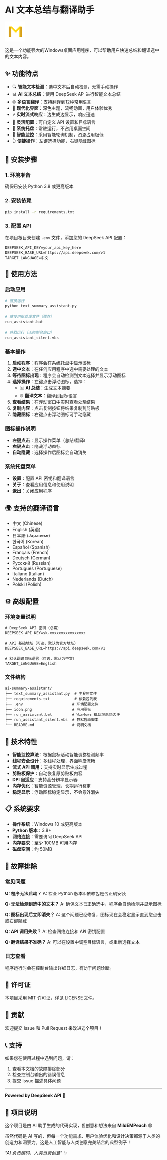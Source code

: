 # AI 文本总结与翻译助手

![应用图标](icon.png)

这是一个功能强大的Windows桌面应用程序，可以帮助用户快速总结和翻译选中的文本内容。

## ✨ 功能特点

- 🔍 **智能文本检测**：选中文本后自动检测，无需手动操作
- 📊 **AI 文本总结**：使用 DeepSeek API 进行智能文本总结
- 🌐 **多语言翻译**：支持翻译到12种常用语言
- 🎨 **现代化界面**：深色主题，流畅动画，用户体验优秀
- ⚡ **实时流式响应**：边生成边显示，响应迅速
- 🔧 **灵活配置**：可自定义 API 设置和目标语言
- 💾 **系统托盘**：常驻运行，不占用桌面空间
- 🎯 **智能监控**：采用智能轮询机制，资源占用极低
- 👆 **便捷操作**：左键选择功能，右键隐藏图标

## 🚀 安装步骤

### 1. 环境准备
确保已安装 Python 3.8 或更高版本

### 2. 安装依赖
```bash
pip install -r requirements.txt
```

### 3. 配置 API
在项目根目录创建 `.env` 文件，添加您的 DeepSeek API 配置：
```env
DEEPSEEK_API_KEY=your_api_key_here
DEEPSEEK_BASE_URL=https://api.deepseek.com/v1
TARGET_LANGUAGE=中文
```



## 📖 使用方法

### 启动应用
```bash
# 直接运行
python text_summary_assistant.py

# 或使用批处理文件（推荐）
run_assistant.bat

# 静默运行（无控制台窗口）
run_assistant_silent.vbs
```

### 基本操作
1. **启动程序**：程序会在系统托盘中显示图标
2. **选中文本**：在任何应用程序中选中需要处理的文本
3. **等待图标出现**：程序会自动检测到文本选择并显示浮动图标
4. **选择操作**：左键点击浮动图标，选择：
   - 📊 **AI 总结**：生成文本摘要
   - 🌐 **翻译文本**：翻译到目标语言
5. **查看结果**：在浮动窗口中实时查看处理结果
6. **复制内容**：点击复制按钮将结果复制到剪贴板
7. **隐藏图标**：右键点击浮动图标可手动隐藏

### 图标操作说明
- **左键点击**：显示操作菜单（总结/翻译）
- **右键点击**：隐藏浮动图标
- **自动隐藏**：选择操作后图标会自动消失

### 系统托盘菜单
- **设置**：配置 API 密钥和翻译语言
- **关于**：查看应用信息和使用说明
- **退出**：关闭应用程序

## 🌍 支持的翻译语言

- 中文 (Chinese)
- English (英语)
- 日本語 (Japanese)
- 한국어 (Korean)
- Español (Spanish)
- Français (French)
- Deutsch (German)
- Русский (Russian)
- Português (Portuguese)
- Italiano (Italian)
- Nederlands (Dutch)
- Polski (Polish)

## ⚙️ 高级配置

### 环境变量说明
```env
# DeepSeek API 密钥（必需）
DEEPSEEK_API_KEY=sk-xxxxxxxxxxxxxxxx

# API 基础地址（可选，默认为官方地址）
DEEPSEEK_BASE_URL=https://api.deepseek.com/v1

# 默认翻译目标语言（可选，默认为中文）
TARGET_LANGUAGE=English
```

### 文件结构
```
ai-summary-assistant/
├── text_summary_assistant.py  # 主程序文件
├── requirements.txt           # 依赖包列表
├── .env                      # 环境配置文件
├── icon.png                  # 应用图标
├── run_assistant.bat         # Windows 批处理启动文件
├── run_assistant_silent.vbs  # 静默启动脚本
└── README.md                 # 说明文档
```

## 🔧 技术特性

- **智能监控算法**：根据鼠标活动智能调整检测频率
- **线程安全设计**：多线程处理，界面响应流畅
- **流式 API 调用**：支持实时显示生成过程
- **剪贴板保护**：自动恢复原剪贴板内容
- **DPI 自适应**：支持高分辨率显示器
- **内存优化**：智能资源管理，长期运行稳定
- **稳定显示**：浮动图标稳定显示，不会意外消失

## 📋 系统要求

- **操作系统**：Windows 10 或更高版本
- **Python 版本**：3.8+
- **网络连接**：需要访问 DeepSeek API
- **内存要求**：至少 100MB 可用内存
- **磁盘空间**：约 50MB

## 🐛 故障排除

### 常见问题

**Q: 程序无法启动？**
A: 检查 Python 版本和依赖包是否正确安装

**Q: 无法检测到选中的文本？**
A: 确保文本已正确选中，程序会自动检测并显示图标

**Q: 图标出现后立即消失？**
A: 这个问题已经修复，图标现在会稳定显示直到您点击或右键隐藏

**Q: API 调用失败？**
A: 检查网络连接和 API 密钥配置

**Q: 翻译结果不准确？**
A: 可以在设置中调整目标语言，或重新选择文本

### 日志查看
程序运行时会在控制台输出详细日志，有助于问题诊断。

## 📄 许可证

本项目采用 MIT 许可证，详见 LICENSE 文件。

## 🤝 贡献

欢迎提交 Issue 和 Pull Request 来改进这个项目！

## 📞 支持

如果您在使用过程中遇到问题，请：
1. 查看本文档的故障排除部分
2. 检查控制台输出的错误信息
3. 提交 Issue 描述具体问题

---

**Powered by DeepSeek API** 🚀

## 🤖 项目说明

这个项目是由 AI 助手生成的代码实现，但创意和想法来自 **MildEMPeach** 😄

虽然代码是 AI 写的，但每一个功能需求、用户体验优化和设计决策都源于人类的创造力和洞察力。这是人工智能与人类创意完美结合的典型例子！

*"AI 负责编码，人类负责创意"* ✨ 